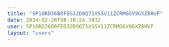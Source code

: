 ```yaml
---
title: "SP10RD36B0FEG32D0Q71XSSV11ZCRMGGV9GXZ8HVF"
date: 2024-02-26T08:18:24.383Z
user: SP10RD36B0FEG32D0Q71XSSV11ZCRMGGV9GXZ8HVF
layout: "users"
---
```

    